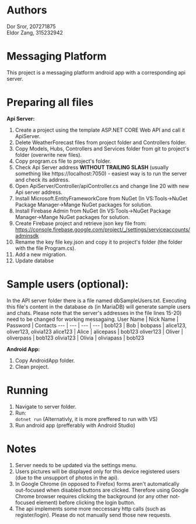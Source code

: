 # Authors
Dor Sror, 207271875  
Eldor Zang, 315232942  
# Messaging Platform
This project is a messaging platform android app with a corresponding api server.



# Preparing all files

**Api Server:**  
1. Create a project using the template ASP.NET CORE Web API and call it ApiServer.
2. Delete WeatherForecast files from project folder and Controllers folder.
4. Copy Models, Hubs, Controllers and Services folder from git to project's folder (overwrite new files).
5. Copy program.cs file to project's folder.
6. Check Api Server address **WITHOUT TRAILING SLASH** (usually something like https://localhost:7050) - easiest way is to run the server and check its address.
7. Open ApiServer/Controller/apiController.cs and change line 20 with new Api server address.
8. Install Microsoft.EntityFrameworkCore from NuGet (In VS:Tools->NuGet Package Manager->Mange NuGet packages for solution.
9. Install Firebase Admin from NuGet (In VS:Tools->NuGet Package Manager->Mange NuGet packages for solution.
10. Create Firebase project and retrieve json key file from: https://console.firebase.google.com/project/_/settings/serviceaccounts/adminsdk
11. Rename the key file key.json and copy it to project's folder (the folder with the file Program.cs).
12. Add a new migration.
13. Update databse

# Sample users (optional): 
In the API server folder there is a file named dbSampleUsers.txt.
Executing this file's content in the database `db` (in MariaDB) will generate sample users and chats. 
Please note that the server's addresses in the file lines 15-20) need to be changed for working messagaing. 
User Name | Nick Name | Password | Contacts
--- | --- | --- | --- |
bob123 | Bob | bobpass | alice123, oliver123, olivia123
alice123 | Alice | alicepass | bob123
oliver123 | Oliver | oliverpass | bob123
olivia123 | Olivia | oliviapass | bob123

**Android App:**  
1. Copy AndroidApp folder.
2. Clean project. 

# Running
1. Navigate to server folder.
2. Run:  
`dotnet run`
(Alternativly, it is more preffered to run with VS)
3. Run android app (prefferably with Android Studio) 

# Notes
1. Server needs to be updated via the settings menu.
2. Users pictures will be displayed only for this device registered users (due to the unsupport of photos in the api).
3. In Google Chrome (in opposed to Firefox) forms aren't automatically out-focused when disabled buttons are clicked. Therefore using Google Chrome browser requires clicking the background (or any other not-focused element) before clicking the login button.
4. The api implements some more neccessary http calls (such as register/login). Please do not manually send those new requests.
